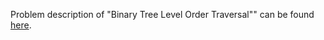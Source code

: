 Problem description of "Binary Tree Level Order Traversal"" can be found [here](https://leetcode.com/problems/binary-tree-level-order-traversal/).